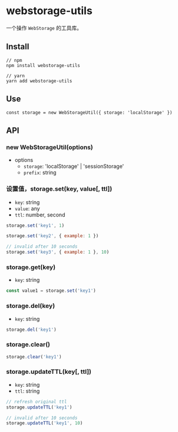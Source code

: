 # webstorage-utils
一个操作 `WebStorage` 的工具库。

## Install
```
// npm
npm install webstorage-utils

// yarn 
yarn add webstorage-utils

```
## Use
```
const storage = new WebStorageUtil({ storage: 'localStorage' })
```

## API
### new WebStorageUtil(options)
- options
  - `storage`: 'localStorage' | 'sessionStorage'
  - `prefix`: string 

### 设置值，storage.set(key, value[, ttl])
- `key`: string
- `value`: any
- `ttl`: number, second

```javascript
storage.set('key1', 1)

storage.set('key2', { example: 1 })

// invalid after 10 seconds
storage.set('key3', { example: 1 }, 10)
```

### storage.get(key)
- `key`: string

```javascript
const value1 = storage.set('key1')
```

### storage.del(key)
- `key`: string

```javascript
storage.del('key1')
```

### storage.clear()

```javascript
storage.clear('key1')
```

### storage.updateTTL(key[, ttl])
- `key`: string
- `ttl`: string

```javascript
// refresh original ttl
storage.updateTTL('key1')

// invalid after 10 seconds
storage.updateTTL('key1', 10)
```